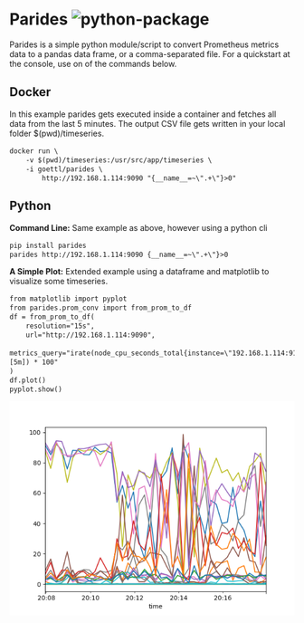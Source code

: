 # Parides ![python-package](https://github.com/goettl79/parides/workflows/python-package/badge.svg?branch=master)

Parides is a simple python module/script to convert Prometheus metrics data 
to a pandas data frame, or a comma-separated file. 
For a quickstart at the console, use on of the commands below. 


## Docker
In this example parides gets executed inside a container
and fetches all data from the last 5 minutes.
The output CSV file gets written in your local 
folder $(pwd)/timeseries.

    docker run \
        -v $(pwd)/timeseries:/usr/src/app/timeseries \
        -i goettl/parides \
            http://192.168.1.114:9090 "{__name__=~\".+\"}>0"
            
## Python

**Command Line:** Same example as above, however using a python cli
 
    pip install parides
    parides http://192.168.1.114:9090 {__name__=~\".+\"}>0
    
**A Simple Plot:** Extended example using a dataframe and matplotlib to
visualize some timeseries. 
     
    from matplotlib import pyplot
    from parides.prom_conv import from_prom_to_df
    df = from_prom_to_df(
        resolution="15s",
        url="http://192.168.1.114:9090",
        metrics_query="irate(node_cpu_seconds_total{instance=\"192.168.1.114:9100\"}[5m]) * 100"
    )
    df.plot()
    pyplot.show()

![python-package](docs/Figure_1.png)
